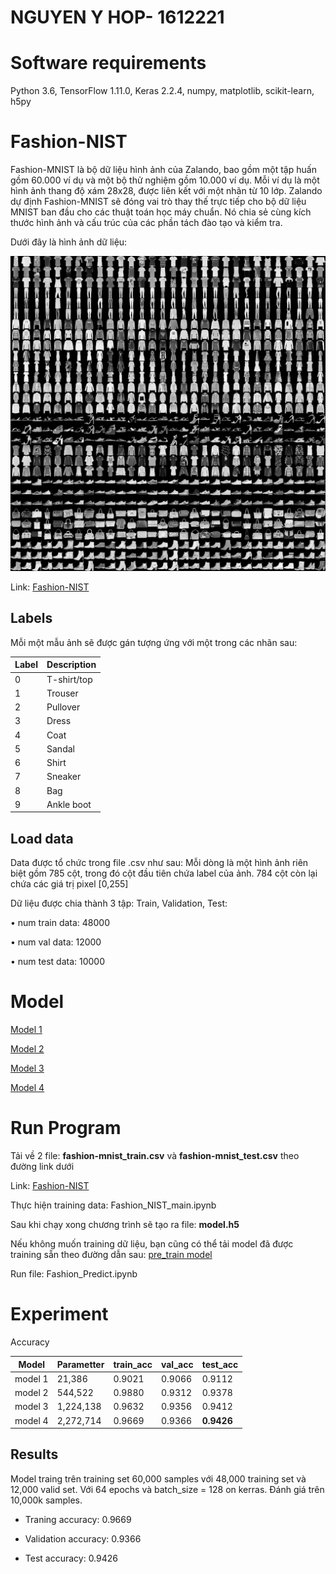 # NGUYEN Y HOP- 1612221
# Software requirements
Python 3.6, TensorFlow 1.11.0, Keras 2.2.4, numpy, matplotlib, scikit-learn, h5py

# Fashion-NIST
Fashion-MNIST là bộ dữ liệu hình ảnh của Zalando, bao gồm một tập huấn gồm 60.000 ví dụ và một bộ thử nghiệm gồm 10.000 ví dụ. Mỗi ví dụ là một hình ảnh thang độ xám 28x28, được liên kết với một nhãn từ 10 lớp. Zalando dự định Fashion-MNIST sẽ đóng vai trò thay thế trực tiếp cho bộ dữ liệu MNIST ban đầu cho các thuật toán học máy chuẩn. Nó chia sẻ cùng kích thước hình ảnh và cấu trúc của các phần tách đào tạo và kiểm tra.

Dưới đây là hình ảnh dữ liệu:

![](image/image_1.png)

Link: [Fashion-NIST](https://www.kaggle.com/zalando-research/fashionmnist)

## Labels
Mỗi một mẫu ảnh sẽ được gán tượng ứng với một trong các nhãn sau:

| Label | Description |
| --- | --- |
| 0 | T-shirt/top |
| 1 | Trouser |
| 2 | Pullover |
| 3 | Dress |
| 4 | Coat |
| 5 | Sandal |
| 6 | Shirt |
| 7 | Sneaker |
| 8 | Bag |
| 9 | Ankle boot |

## Load data
Data được tổ chức trong file .csv như sau:
Mỗi dòng là một hình ảnh riên biệt gồm 785 cột, trong đó cột đầu tiên chứa label của ảnh. 784 cột còn lại chứa các giá trị pixel [0,255]

Dữ liệu được chia thành 3 tập: Train, Validation, Test:

•	num train data:  48000

•	num val data:  12000

•	num test data:  10000

# Model

[Model 1](model_image/model_1.png)

[Model 2](model_image/model_2.png)

[Model 3](model_image/model_3.png)

[Model 4](model_image/model_4.png)

# Run Program

Tải về 2 file: **fashion-mnist_train.csv** và **fashion-mnist_test.csv** theo đường link dưới

Link: [Fashion-NIST](https://www.kaggle.com/zalando-research/fashionmnist)

Thực hiện training data: Fashion_NIST_main.ipynb

Sau khi chạy xong chương trình sẽ tạo ra file: **model.h5**

Nếu không muốn training dữ liệu, bạn cũng có thể tải model đã được training sẵn theo đường dẫn sau: [pre_train model](https://drive.google.com/open?id=1wuHsxJE4QRezARDvmb8NOGLVLb-bciRk)

Run file: Fashion_Predict.ipynb


# Experiment

Accuracy

| Model | Parametter | train_acc | val_acc | test_acc |
| --- | --- | --- | --- | --- |
| model 1 | 21,386 | 0.9021 | 0.9066 | 0.9112 |
| model 2 | 544,522 | 0.9880 | 0.9312 | 0.9378 |
| model 3 | 1,224,138 | 0.9632 | 0.9356 | 0.9412 |
| model 4 | 2,272,714 | 0.9669 | 0.9366 | **0.9426** |

## Results

Model traing trên training set 60,000 samples với 48,000 training set và 12,000 valid set.
Với 64 epochs và batch_size = 128 on kerras.
Đánh giá trên 10,000k samples.

* Traning accuracy: 0.9669

* Validation accuracy: 0.9366

* Test accuracy: 0.9426





